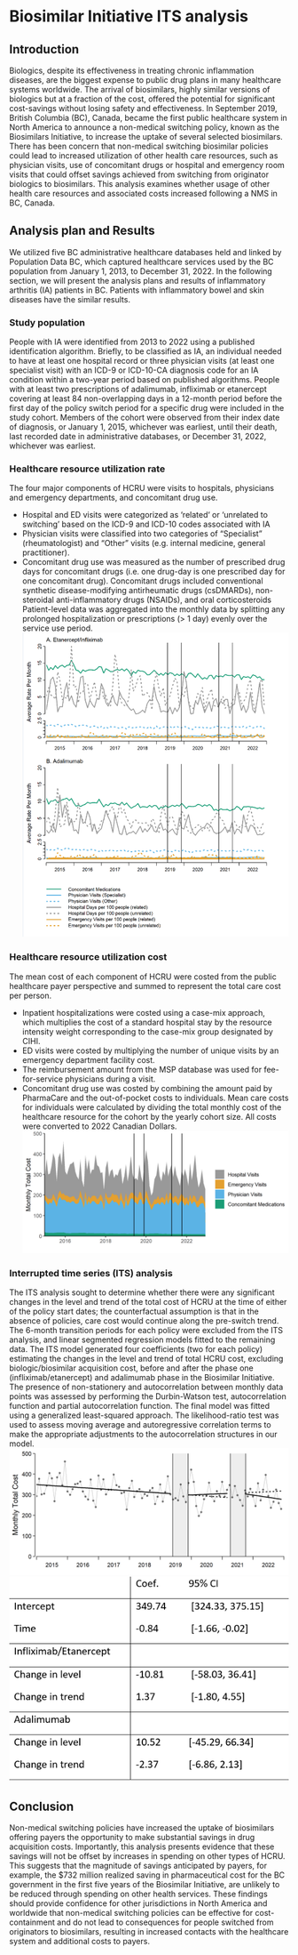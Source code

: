 # Biosimilar Initiative ITS analysis
## Introduction
Biologics, despite its effectiveness in treating chronic inflammation diseases, are the biggest expense to public drug plans in many healthcare systems worldwide. The arrival of biosimilars, highly similar versions of biologics but at a fraction of the cost, offered the potential for significant cost-savings without losing safety and effectiveness. In September 2019, British Columbia (BC), Canada, became the first public healthcare system in North America to announce a non-medical switching policy, known as the Biosimilars Initiative, to increase the uptake of several selected biosimilars. There has been concern that non-medical switching biosimilar policies could lead to increased utilization of other health care resources, such as physician visits, use of concomitant drugs or hospital and emergency room visits that could offset savings achieved from switching from originator biologics to biosimilars. This analysis examines whether usage of other health care resources and associated costs increased following a NMS in BC, Canada. 

## Analysis plan and Results
We utilized five BC administrative healthcare databases held and linked by Population Data BC, which captured healthcare services used by the BC population from January 1, 2013, to December 31, 2022. In the following section, we will present the analysis plans and results of inflammatory arthritis (IA) patients in BC. Patients with inflammatory bowel and skin diseases have the similar results. 

### Study population
People with IA were identified from 2013 to 2022 using a published identification algorithm. Briefly, to be classified as IA, an individual needed to have at least one hospital record or three physician visits (at least one specialist visit) with an ICD-9 or ICD-10-CA diagnosis code for an IA condition within a two-year period based on published algorithms. People with at least two prescriptions of adalimumab, infliximab or etanercept covering at least 84 non-overlapping days in a 12-month period before the first day of the policy switch period for a specific drug were included in the study cohort. Members of the cohort were observed from their index date of diagnosis, or January 1, 2015, whichever was earliest, until their death, last recorded date in administrative databases, or December 31, 2022, whichever was earliest. 

### Healthcare resource utilization rate
The four major components of HCRU were visits to hospitals, physicians and emergency departments, and concomitant drug use. 
- Hospital and ED visits were categorized as ‘related‘ or ‘unrelated to switching’ based on the ICD-9 and ICD-10 codes associated with IA
- Physician visits were classified into two categories of “Specialist” (rheumatologist) and “Other” visits (e.g. internal medicine, general practitioner).
- Concomitant drug use was measured as the number of prescribed drug days for concomitant drugs (i.e. one drug-day is one prescribed day for one concomitant drug). Concomitant drugs included conventional synthetic disease-modifying antirheumatic drugs (csDMARDs), non-steroidal anti-inflammatory drugs (NSAIDs), and oral corticosteroids
Patient-level data was aggregated into the monthly data by splitting any prolonged hospitalization or prescriptions (> 1 day) evenly over the service use period.
![Monthly Rate](https://github.com/haohung3010/images_repos/blob/main/BI_ITS_analysis/Monthly%20Rate.png)

### Healthcare resource utilization cost 
The mean cost of each component of HCRU were costed from the public healthcare payer perspective and summed to represent the total care cost per person. 
- Inpatient hospitalizations were costed using a case-mix approach, which multiplies the cost of a standard hospital stay by the resource intensity weight corresponding to the case-mix group designated by CIHI.
- ED visits were costed by multiplying the number of unique visits by an emergency department facility cost.
- The reimbursement amount from the MSP database was used for fee-for-service physicians during a visit.
- Concomitant drug use was costed by combining the amount paid by PharmaCare and the out-of-pocket costs to individuals.
Mean care costs for individuals were calculated by dividing the total monthly cost of the healthcare resource for the cohort by the yearly cohort size. All costs were converted to 2022 Canadian Dollars.
![Cost Breakdown](https://github.com/haohung3010/images_repos/blob/main/BI_ITS_analysis/Cost%20Breakdown.png)

### Interrupted time series (ITS) analysis
The ITS analysis sought to determine whether there were any significant changes in the level and trend of the total cost of HCRU at the time of either of the policy start dates; the counterfactual assumption is that in the absence of policies, care cost would continue along the pre-switch trend. The 6-month transition periods for each policy were excluded from the ITS analysis, and linear segmented regression models fitted to the remaining data. The ITS model generated four coefficients (two for each policy) estimating the changes in the level and trend of total HCRU cost, excluding biologic/biosimilar acquisition cost, before and after the phase one (infliximab/etanercept) and adalimumab phase in the Biosimilar Initiative. The presence of non-stationery and autocorrelation between monthly data points was assessed by performing the Durbin-Watson test, autocorrelation function and partial autocorrelation function. The final model was fitted using a generalized least-squared approach. The likelihood-ratio test was used to assess moving average and autoregressive correlation terms to make the appropriate adjustments to the autocorrelation structures in our model. 
![BI HCRU ITS](https://github.com/haohung3010/images_repos/blob/main/BI_ITS_analysis/BI%20HCRU%20ITS.png)
![BI HCRU ITS Table](https://github.com/haohung3010/images_repos/blob/main/BI_ITS_analysis/BI%20HCRU%20ITS%20Table.png)

## Conclusion
Non-medical switching policies have increased the uptake of biosimilars offering payers the opportunity to make substantial savings in drug acquisition costs. Importantly, this analysis presents evidence that these savings will not be offset by increases in spending on other types of HCRU. This suggests that the magnitude of savings anticipated by payers, for example, the $732 million realized saving in pharmaceutical cost for the BC government in the first five years of the Biosimilar Initiative, are unlikely to be reduced through spending on other health services. These findings should provide confidence for other jurisdictions in North America and worldwide that non-medical switching policies can be effective for cost-containment and do not lead to consequences for people switched from originators to biosimilars, resulting in increased contacts with the healthcare system and additional costs to payers. 
